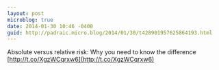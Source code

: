 ```yaml
---
layout: post
microblog: true
date: 2014-01-30 10:46 -0400
guid: http://padraic.micro.blog/2014/01/30/t428901957625864193.html
---
```

Absolute versus relative risk: Why you need to know the difference [http://t.co/XgzWCqrxw6](http://t.co/XgzWCqrxw6)

